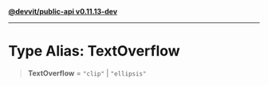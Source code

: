 [**@devvit/public-api v0.11.13-dev**](../../../../../../README.md)

---

# Type Alias: TextOverflow

> **TextOverflow** = `"clip"` \| `"ellipsis"`
